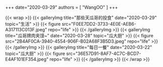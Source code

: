 +++
date="2020-03-29"
authors = [
    "WangOO"
]
+++    

{{< wrap >}}
    {{< galleryImg title="那些天瓜哥的投食" date="2020-03-29" topic="生活" >}}
        {{< figure src="F0EE7DD2-3733-4E0E-AEB6-A317113C013F.jpeg" repo="life" >}}
    {{< /galleryImg >}}
    {{< galleryImg title="瓜哥牌肉夹馍~" date="2020-03-28" topic="瓜大厨" >}}
        {{< figure src="2B4AF0CA-3940-4554-906F-B02A68F3B5D3.jpeg" repo="life" >}}
    {{< /galleryImg >}}
    {{< galleryImg title="每日一餐" date="2020-03-22" topic="瓜大厨" >}}
        {{< figure src="36E57D91-8AF7-4C7C-BCD7-E4AF101EF354.jpeg" repo="life" >}}
    {{< /galleryImg >}}
{{< /wrap >}}
